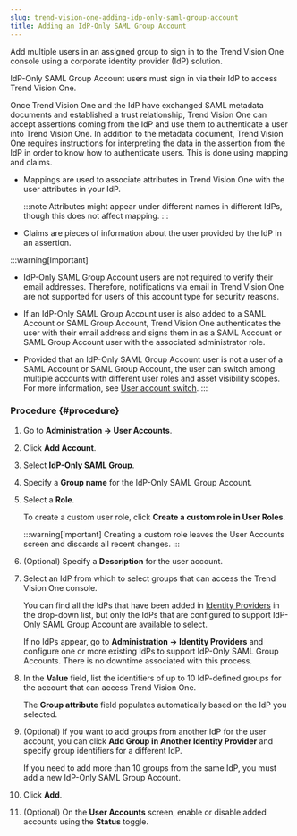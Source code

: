 ```yaml
---
slug: trend-vision-one-adding-idp-only-saml-group-account
title: Adding an IdP-Only SAML Group Account
---
```


Add multiple users in an assigned group to sign in to the Trend Vision One console using a corporate identity provider (IdP) solution.

IdP-Only SAML Group Account users must sign in via their IdP to access Trend Vision One.

Once Trend Vision One and the IdP have exchanged SAML metadata documents and established a trust relationship, Trend Vision One can accept assertions coming from the IdP and use them to authenticate a user into Trend Vision One. In addition to the metadata document, Trend Vision One requires instructions for interpreting the data in the assertion from the IdP in order to know how to authenticate users. This is done using mapping and claims.

- Mappings are used to associate attributes in Trend Vision One with the user attributes in your IdP.

  :::note
  Attributes might appear under different names in different IdPs, though this does not affect mapping.
  :::

- Claims are pieces of information about the user provided by the IdP in an assertion.

:::warning[Important]
- IdP-Only SAML Group Account users are not required to verify their email addresses. Therefore, notifications via email in Trend Vision One are not supported for users of this account type for security reasons.

- If an IdP-Only SAML Group Account user is also added to a SAML Account or SAML Group Account, Trend Vision One authenticates the user with their email address and signs them in as a SAML Account or SAML Group Account user with the associated administrator role.

- Provided that an IdP-Only SAML Group Account user is not a user of a SAML Account or SAML Group Account, the user can switch among multiple accounts with different user roles and asset visibility scopes. For more information, see [User account switch](user-account-switch.md).
:::

### Procedure {#procedure}

1.  Go to **Administration → User Accounts**.

2.  Click **Add Account**.

3.  Select **IdP-Only SAML Group**.

4.  Specify a **Group name** for the IdP-Only SAML Group Account.

5.  Select a **Role**.

    To create a custom user role, click **Create a custom role in User Roles**.

    :::warning[Important]
    Creating a custom role leaves the User Accounts screen and discards all recent changes.
    :::

6.  (Optional) Specify a **Description** for the user account.

7.  Select an IdP from which to select groups that can access the Trend Vision One console.

    You can find all the IdPs that have been added in [Identity Providers](identity-providers.md) in the drop-down list, but only the IdPs that are configured to support IdP-Only SAML Group Account are available to select.

    If no IdPs appear, go to **Administration → Identity Providers** and configure one or more existing IdPs to support IdP-Only SAML Group Accounts. There is no downtime associated with this process.

8.  In the **Value** field, list the identifiers of up to 10 IdP-defined groups for the account that can access Trend Vision One.

    The **Group attribute** field populates automatically based on the IdP you selected.

9.  (Optional) If you want to add groups from another IdP for the user account, you can click **Add Group in Another Identity Provider** and specify group identifiers for a different IdP.

    If you need to add more than 10 groups from the same IdP, you must add a new IdP-Only SAML Group Account.

10. Click **Add**.

11. (Optional) On the **User Accounts** screen, enable or disable added accounts using the **Status** toggle.

